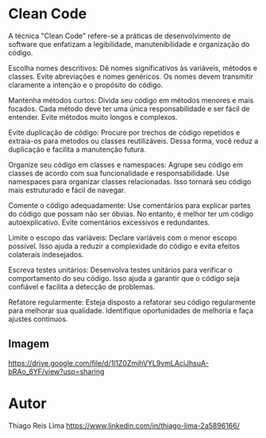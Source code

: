 # Clean Code
  A técnica "Clean Code" refere-se a práticas de desenvolvimento de software que enfatizam a legibilidade, manutenibilidade e organização do código.

Escolha nomes descritivos: Dê nomes significativos às variáveis, métodos e classes. Evite abreviações e nomes genéricos. Os nomes devem transmitir claramente a intenção e o propósito do código.

Mantenha métodos curtos: Divida seu código em métodos menores e mais focados. Cada método deve ter uma única responsabilidade e ser fácil de entender. Evite métodos muito longos e complexos.

Evite duplicação de código: Procure por trechos de código repetidos e extraia-os para métodos ou classes reutilizáveis. Dessa forma, você reduz a duplicação e facilita a manutenção futura.

Organize seu código em classes e namespaces: Agrupe seu código em classes de acordo com sua funcionalidade e responsabilidade. Use namespaces para organizar classes relacionadas. Isso tornará seu código mais estruturado e fácil de navegar.

Comente o código adequadamente: Use comentários para explicar partes do código que possam não ser óbvias. No entanto, é melhor ter um código autoexplicativo. Evite comentários excessivos e redundantes.

Limite o escopo das variáveis: Declare variáveis com o menor escopo possível. Isso ajuda a reduzir a complexidade do código e evita efeitos colaterais indesejados.

Escreva testes unitários: Desenvolva testes unitários para verificar o comportamento do seu código. Isso ajuda a garantir que o código seja confiável e facilita a detecção de problemas.

Refatore regularmente: Esteja disposto a refatorar seu código regularmente para melhorar sua qualidade. Identifique oportunidades de melhoria e faça ajustes contínuos.

## Imagem
https://drive.google.com/file/d/1l1Z0ZmjhVYL9vmLAciJhsuA-bRAo_6YF/view?usp=sharing

# Autor
Thiago Reis Lima
https://www.linkedin.com/in/thiago-lima-2a5896166/
